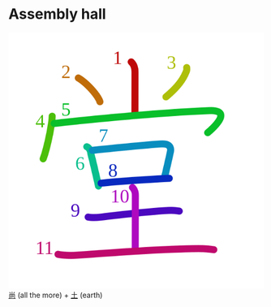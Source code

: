 # Assembly hall
![5802](Kanji/kanji-colorize/5802.svg)
[尚](Kanji/kanji-dict/尚.md) (all the more) + [土](Kanji/kanji-dict/土.md) (earth) 